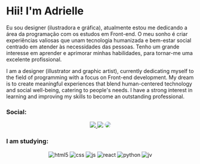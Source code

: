 # Hii! I'm Adrielle

Eu sou designer (ilustradora e gráfica), atualmente estou me dedicando a área da programação com os estudos em Front-end. O meu sonho é criar experiências valiosas que unam tecnologia humanizada e bem-estar social centrado em atender às necessidades das pessoas. Tenho um grande interesse em aprender e aprimorar minhas habilidades, para tornar-me uma excelente profissional.

I am a designer (illustrator and graphic artist), currently dedicating myself to the field of programming with a focus on Front-end development. My dream is to create meaningful experiences that blend human-centered technology and social well-being, catering to people's needs. I have a strong interest in learning and improving my skills to become an outstanding professional.

### Social:
<div align="center"> 
<a href="https://www.instagram.com/galaxia_artz/" target="_blank"><img src="https://img.shields.io/badge/-Instagram-%23E4405F?style=for-the-badge&logo=instagram&logoColor=white"</a>
<a href = "mailto:dri.jcds@gmail.com"> <img src="https://img.shields.io/badge/-Gmail-%23333?style=for-the-badge&logo=gmail&logoColor=white" target="_blank"></a>
<a href="https://www.linkedin.com/in/ajcds/" target="_blank"><img src="https://img.shields.io/badge/-LinkedIn-%230077B5?style=for-the-badge&logo=linkedin&logoColor=white" style="border-radius: 30px" target="_blank"></a> 
 </div>

### I am studying:
<div align="center">
 <img align="center" alt="html5" src="https://img.shields.io/badge/HTML5-E34F26?style=for-the-badge&logo=html5&logoColor=white" />
 <img align="center" alt="css" src="https://img.shields.io/badge/CSS3-1572B6?style=for-the-badge&logo=css3&logoColor=white" />
 <img align="center" alt="js" src="https://img.shields.io/badge/JavaScript-F7DF1E?style=for-the-badge&logo=javascript&logoColor=black" />
 <img align="center" alt="react" src="https://img.shields.io/badge/React-20232A?style=for-the-badge&logo=react&logoColor=61DAFB" />
 <img align="center" alt="python" src="https://img.shields.io/badge/Python-20232A?style=for-the-badge&logo=python&logoColor=61DAFB" />
 <img align="center" alt="jv" src="https://img.shields.io/badge/Java-F7DF1E?style=for-the-badge&logo=javas&logoColor=black" />
 
 </div>



